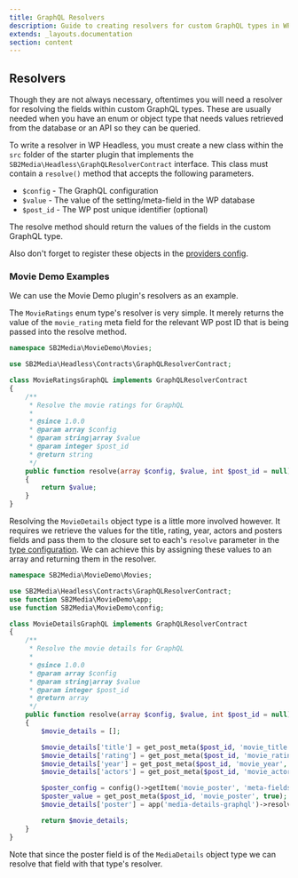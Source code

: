 ```yaml
---
title: GraphQL Resolvers
description: Guide to creating resolvers for custom GraphQL types in WP Headless
extends: _layouts.documentation
section: content
---
```

## Resolvers

Though they are not always necessary, oftentimes you will need a resolver for resolving the fields within custom GraphQL types. These are usually needed when you have an enum or object type that needs values retrieved from the database or an API so they can be queried.

To write a resolver in WP Headless, you must create a new class within the `src` folder of the starter plugin that implements the `SB2Media\Headless\GraphQLResolverContract` interface. This class must contain a `resolve()` method that accepts the following parameters.

* `$config` - The GraphQL configuration
* `$value` - The value of the setting/meta-field in the WP database
* `$post_id` - The WP post unique identifier (optional)

The resolve method should return the values of the fields in the custom GraphQL type.

Also don't forget to register these objects in the [providers config](/docs/config-providers).

### Movie Demo Examples

We can use the Movie Demo plugin's resolvers as an example.

The `MovieRatings` enum type's resolver is very simple. It merely returns the value of the `movie_rating` meta field for the relevant WP post ID that is being passed into the resolve method.

```php
namespace SB2Media\MovieDemo\Movies;

use SB2Media\Headless\Contracts\GraphQLResolverContract;

class MovieRatingsGraphQL implements GraphQLResolverContract
{
    /**
     * Resolve the movie ratings for GraphQL
     *
     * @since 1.0.0
     * @param array $config
     * @param string|array $value
     * @param integer $post_id
     * @return string
     */
    public function resolve(array $config, $value, int $post_id = null)
    {
        return $value;
    }
}
```

Resolving the `MovieDetails` object type is a little more involved however. It requires we retrieve the values for the title, rating, year, actors and posters fields and pass them to the closure set to each's `resolve` parameter in the [type configuration](/docs/graphql-custom-types#movie-details-type-config). We can achieve this by assigning these values to an array and returning them in the resolver.

```php
namespace SB2Media\MovieDemo\Movies;

use SB2Media\Headless\Contracts\GraphQLResolverContract;
use function SB2Media\MovieDemo\app;
use function SB2Media\MovieDemo\config;

class MovieDetailsGraphQL implements GraphQLResolverContract
{
    /**
     * Resolve the movie details for GraphQL
     *
     * @since 1.0.0
     * @param array $config
     * @param string|array $value
     * @param integer $post_id
     * @return array
     */
    public function resolve(array $config, $value, int $post_id = null)
    {
        $movie_details = [];

        $movie_details['title'] = get_post_meta($post_id, 'movie_title', true);
        $movie_details['rating'] = get_post_meta($post_id, 'movie_rating', true);
        $movie_details['year'] = get_post_meta($post_id, 'movie_year', true);
        $movie_details['actors'] = get_post_meta($post_id, 'movie_actors', true);

        $poster_config = config()->getItem('movie_poster', 'meta-fields');
        $poster_value = get_post_meta($post_id, 'movie_poster', true);
        $movie_details['poster'] = app('media-details-graphql')->resolve($poster_config, $poster_value);

        return $movie_details;
    }
}
```

Note that since the poster field is of the `MediaDetails` object type we can resolve that field with that type's resolver.
